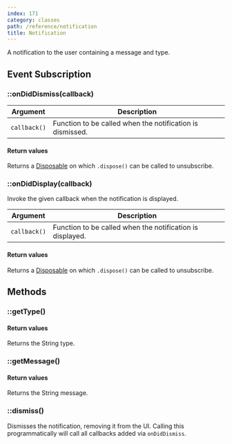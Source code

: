 ```yaml
---
index: 171
category: classes
path: /reference/notification
title: Notification
---
```


A notification to the user containing a message and type.

## Event Subscription

### ::onDidDismiss(callback)

| Argument     | Description                                               |
| ------------ | --------------------------------------------------------- |
| `callback()` | Function to be called when the notification is dismissed. |

#### Return values

Returns a [Disposable](/reference/disposable) on which `.dispose()` can be called to unsubscribe.

### ::onDidDisplay(callback)

Invoke the given callback when the notification is displayed.

| Argument     | Description                                               |
| ------------ | --------------------------------------------------------- |
| `callback()` | Function to be called when the notification is displayed. |

#### Return values

Returns a [Disposable](/reference/disposable) on which `.dispose()` can be called to unsubscribe.

## Methods

### ::getType()

#### Return values

Returns the String type.

### ::getMessage()

#### Return values

Returns the String message.

### ::dismiss()

Dismisses the notification, removing it from the UI. Calling this programmatically will call all callbacks added via `onDidDismiss`.
